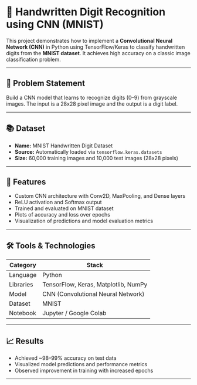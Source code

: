 # 🔢 Handwritten Digit Recognition using CNN (MNIST)

This project demonstrates how to implement a **Convolutional Neural Network (CNN)** in Python using TensorFlow/Keras to classify handwritten digits from the **MNIST dataset**. It achieves high accuracy on a classic image classification problem.

---

## 🧠 Problem Statement

Build a CNN model that learns to recognize digits (0–9) from grayscale images. The input is a 28x28 pixel image and the output is a digit label.

---

## 📚 Dataset

- **Name:** MNIST Handwritten Digit Dataset
- **Source:** Automatically loaded via `tensorflow.keras.datasets`
- **Size:** 60,000 training images and 10,000 test images (28x28 pixels)

---

## 🚀 Features

- Custom CNN architecture with Conv2D, MaxPooling, and Dense layers
- ReLU activation and Softmax output
- Trained and evaluated on MNIST dataset
- Plots of accuracy and loss over epochs
- Visualization of predictions and model evaluation metrics

---

## 🛠 Tools & Technologies

| Category      | Stack                      |
|---------------|----------------------------|
| Language      | Python                     |
| Libraries     | TensorFlow, Keras, Matplotlib, NumPy |
| Model         | CNN (Convolutional Neural Network) |
| Dataset       | MNIST                      |
| Notebook      | Jupyter / Google Colab     |

---

## 📈 Results

- Achieved ~98–99% accuracy on test data
- Visualized model predictions and performance metrics
- Observed improvement in training with increased epochs

---



